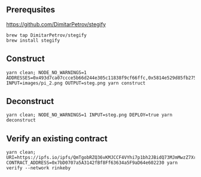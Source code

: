## Prerequsites
https://github.com/DimitarPetrov/stegify
```
brew tap DimitarPetrov/stegify
brew install stegify
```
## Construct
```
yarn clean; NODE_NO_WARNINGS=1 ADDRESSES=0x493d7ca07ccce5b66d244e305c11838f9cf66ffc,0x5814e529d85fb2751d5df9a808ab12e06d1114a0,0xf39Fd6e51aad88F6F4ce6aB8827279cffFb92266 INPUT=images/pi_2.png OUTPUT=steg.png yarn construct
```
## Deconstruct
```
yarn clean; NODE_NO_WARNINGS=1 INPUT=steg.png DEPLOY=true yarn deconstruct
```
 ## Verify an existing contract
```
yarn clean; URI=https://ipfs.io/ipfs/QmTgobRZQ36vKMJCCF4VYhi7p1bh2JBidQ73MJmMwzZ7Xr CONTRACT_ADDRESS=0x7bD0707a5A3142fBf8Ff63634a5F9aD64e602230 yarn verify --network rinkeby
```